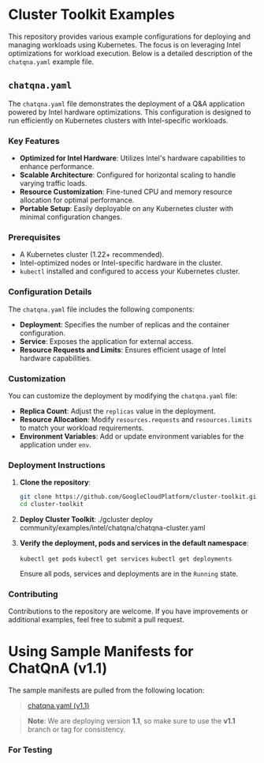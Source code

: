 # Cluster Toolkit Examples

This repository provides various example configurations for deploying and managing workloads using Kubernetes. The focus is on leveraging Intel optimizations for workload execution. Below is a detailed description of the `chatqna.yaml` example file. 

## `chatqna.yaml`

The `chatqna.yaml` file demonstrates the deployment of a Q&A application powered by Intel hardware optimizations. This configuration is designed to run efficiently on Kubernetes clusters with Intel-specific workloads.

### Key Features

- **Optimized for Intel Hardware**: Utilizes Intel's hardware capabilities to enhance performance.
- **Scalable Architecture**: Configured for horizontal scaling to handle varying traffic loads.
- **Resource Customization**: Fine-tuned CPU and memory resource allocation for optimal performance.
- **Portable Setup**: Easily deployable on any Kubernetes cluster with minimal configuration changes.

### Prerequisites

- A Kubernetes cluster (1.22+ recommended).
- Intel-optimized nodes or Intel-specific hardware in the cluster.
- `kubectl` installed and configured to access your Kubernetes cluster.

### Configuration Details

The `chatqna.yaml` file includes the following components: 

-   **Deployment**: Specifies the number of replicas and the container configuration.
-   **Service**: Exposes the application for external access.
-   **Resource Requests and Limits**: Ensures efficient usage of Intel hardware capabilities.

### Customization

You can customize the deployment by modifying the `chatqna.yaml` file:

-   **Replica Count**: Adjust the `replicas` value in the deployment.
-   **Resource Allocation**: Modify `resources.requests` and `resources.limits` to match your workload requirements.
-   **Environment Variables**: Add or update environment variables for the application under `env`.

### Deployment Instructions

1. **Clone the repository**:
   ```bash
   git clone https://github.com/GoogleCloudPlatform/cluster-toolkit.git
   cd cluster-toolkit

1. **Deploy Cluster Toolkit**:
   ./gcluster deploy community/examples/intel/chatqna/chatqna-cluster.yaml

1.  **Verify the deployment, pods and services in the default namespace**:

    `kubectl get pods`
    `kubectl get services`
    `kubectl get deployments`

    Ensure all pods, services and deployments are in the `Running` state.

### Contributing

Contributions to the repository are welcome. If you have improvements or additional examples, feel free to submit a pull request.

# Using Sample Manifests for ChatQnA (v1.1)

The sample manifests are pulled from the following location:

> [chatqna.yaml (v1.1)](https://github.com/opea-project/GenAIExamples/blob/v1.1/ChatQnA/kubernetes/intel/hpu/gaudi/manifest/chatqna.yaml)

> **Note**: We are deploying version **1.1**, so make sure to use the **v1.1** branch or tag for consistency.

### For Testing ###



